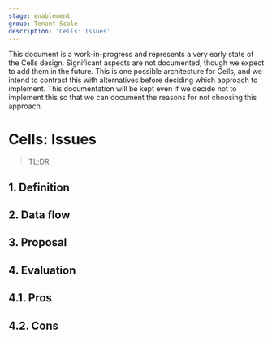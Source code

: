 ```yaml
---
stage: enablement
group: Tenant Scale
description: 'Cells: Issues'
---
```


<!-- vale gitlab.FutureTense = NO -->

This document is a work-in-progress and represents a very early state of the Cells design.
Significant aspects are not documented, though we expect to add them in the future.
This is one possible architecture for Cells, and we intend to contrast this with alternatives before deciding which approach to implement.
This documentation will be kept even if we decide not to implement this so that we can document the reasons for not choosing this approach.

# Cells: Issues

> TL;DR

## 1. Definition

## 2. Data flow

## 3. Proposal

## 4. Evaluation

## 4.1. Pros

## 4.2. Cons
